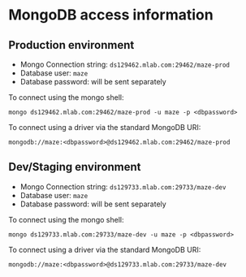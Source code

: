 # MongoDB access information

## Production environment

* Mongo Connection string: `ds129462.mlab.com:29462/maze-prod`
* Database user: `maze` 
* Database password: will be sent separately 

To connect using the mongo shell:

```
mongo ds129462.mlab.com:29462/maze-prod -u maze -p <dbpassword>
```

To connect using a driver via the standard MongoDB URI:

```
mongodb://maze:<dbpassword>@ds129462.mlab.com:29462/maze-prod
```

## Dev/Staging environment

* Mongo Connection string: `ds129733.mlab.com:29733/maze-dev`
* Database user: `maze` 
* Database password: will be sent separately

To connect using the mongo shell:

```
mongo ds129733.mlab.com:29733/maze-dev -u maze -p <dbpassword>
```

To connect using a driver via the standard MongoDB URI:

```
mongodb://maze:<dbpassword>@ds129733.mlab.com:29733/maze-dev
```
